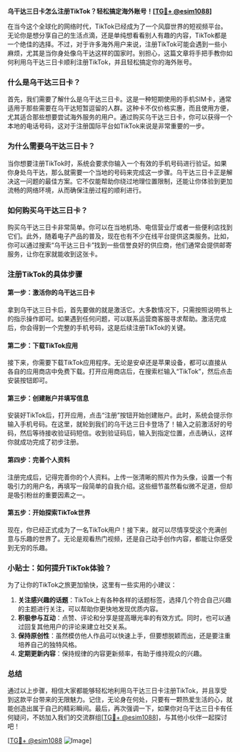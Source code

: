 **乌干达三日卡怎么注册TikTok？轻松搞定海外账号！[[TG💪+ @esim1088](https://t.me/s/esim1088)]**

在当今这个全球化的网络时代，TikTok已经成为了一个风靡世界的短视频平台。无论你是想分享自己的生活点滴，还是单纯想看看别人有趣的内容，TikTok都是一个绝佳的选择。不过，对于许多海外用户来说，注册TikTok可能会遇到一些小麻烦，尤其是当你身处像乌干达这样的国家时。别担心，这篇文章将手把手教你如何利用乌干达三日卡顺利注册TikTok，并且轻松搞定你的海外账号。

### 什么是乌干达三日卡？

首先，我们需要了解什么是乌干达三日卡。这是一种短期使用的手机SIM卡，通常适用于那些需要在乌干达短暂逗留的人群。这种卡不仅价格实惠，而且使用方便，尤其适合那些想要尝试海外服务的用户。通过购买乌干达三日卡，你可以获得一个本地的电话号码，这对于注册国际平台如TikTok来说是非常重要的一步。

### 为什么需要乌干达三日卡？

当你想要注册TikTok时，系统会要求你输入一个有效的手机号码进行验证。如果你身处乌干达，那么就需要一个当地的号码来完成这一步骤。乌干达三日卡正是解决这一问题的最佳方案。它不仅能帮助你绕过地理位置限制，还能让你体验到更加流畅的网络环境，从而确保注册过程的顺利进行。

### 如何购买乌干达三日卡？

购买乌干达三日卡非常简单。你可以在当地机场、电信营业厅或者一些便利店找到它们。此外，随着电子产品的普及，现在也有不少在线平台提供这类服务。比如，你可以通过搜索“乌干达三日卡”找到一些信誉良好的供应商，他们通常会提供邮寄服务，让你在家就能收到这张卡。

### 注册TikTok的具体步骤

#### 第一步：激活你的乌干达三日卡

拿到乌干达三日卡后，首先要做的就是激活它。大多数情况下，只需按照说明书上的指示操作即可。如果遇到任何问题，可以联系运营商客服寻求帮助。激活完成后，你会得到一个完整的手机号码，这是后续注册TikTok的关键。

#### 第二步：下载TikTok应用

接下来，你需要下载TikTok应用程序。无论是安卓还是苹果设备，都可以直接从各自的应用商店中免费下载。打开应用商店后，在搜索栏输入“TikTok”，然后点击安装按钮即可。

#### 第三步：创建账户并填写信息

安装好TikTok后，打开应用，点击“注册”按钮开始创建账户。此时，系统会提示你输入手机号码。在这里，就轮到我们的乌干达三日卡登场了！输入之前激活好的号码，然后等待接收验证码短信。收到验证码后，输入到指定位置，点击确认，这样你就成功完成了初步注册。

#### 第四步：完善个人资料

注册完成后，记得完善你的个人资料。上传一张清晰的照片作为头像，设置一个有吸引力的用户名，再填写一段简单的自我介绍。这些细节虽然看似微不足道，但却是吸引粉丝的重要因素之一。

#### 第五步：开始探索TikTok世界

现在，你已经正式成为了一名TikTok用户！接下来，就可以尽情享受这个充满创意与乐趣的世界了。无论是观看热门视频，还是自己动手创作内容，都能让你感受到无穷的乐趣。

### 小贴士：如何提升TikTok体验？

为了让你的TikTok之旅更加愉快，这里有一些实用的小建议：

1. **关注感兴趣的话题**：TikTok上有各种各样的话题标签，选择几个符合自己兴趣的主题进行关注，可以帮助你更快地发现优质内容。
2. **积极参与互动**：点赞、评论和分享是提高曝光率的有效方式。同时，也可以通过回复其他用户的评论来建立社交关系。
3. **保持原创性**：虽然模仿他人作品可以快速上手，但要想脱颖而出，还是要注重培养自己的独特风格。
4. **定期更新内容**：保持规律的内容更新频率，有助于维持观众的兴趣。

### 总结

通过以上步骤，相信大家都能够轻松地利用乌干达三日卡注册TikTok，并且享受到这款平台带来的无限魅力。记住，无论身在何处，只要有一颗热爱生活的心，就能创造出属于自己的精彩瞬间。最后，再次强调一下，如果你对乌干达三日卡有任何疑问，不妨加入我们的交流群组[[TG💪+ @esim1088](https://t.me/s/esim1088)]，与其他小伙伴一起探讨吧！

[[TG💪+ @esim1088](https://t.me/s/esim1088) ![Image](https://i.postimg.cc/4NQfJmqS/Snipaste-2025-05-13-00-14-12.png)]